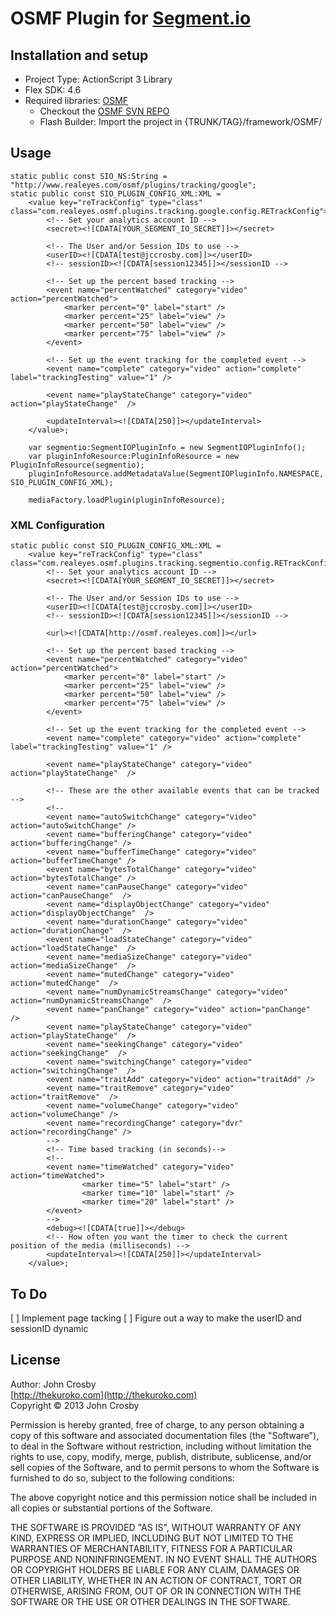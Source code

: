 # OSMF Plugin for [Segment.io](http://segment.io)

## Installation and setup  
* Project Type: ActionScript 3 Library
* Flex SDK: 4.6
* Required libraries: [OSMF](http://osmf.org/)
	* Checkout the [OSMF SVN REPO](http://sourceforge.net/adobe/osmf/svn/2081/tree/)
	* Flash Builder: Import the project in {TRUNK/TAG}/framework/OSMF/

## Usage  
	static public const SIO_NS:String = "http://www.realeyes.com/osmf/plugins/tracking/google";
	static public const SIO_PLUGIN_CONFIG_XML:XML = 
		<value key="reTrackConfig" type="class" class="com.realeyes.osmf.plugins.tracking.google.config.RETrackConfig">
	        <!-- Set your analytics account ID -->
	        <secret><![CDATA[YOUR_SEGMENT_IO_SECRET]]></secret>
	        
	        <!-- The User and/or Session IDs to use -->
	        <userID><![CDATA[test@jccrosby.com]]></userID>
	        <!-- sessionID><![CDATA[session12345]]></sessionID -->
	        
	        <!-- Set up the percent based tracking -->
	        <event name="percentWatched" category="video" action="percentWatched">
	            <marker percent="0" label="start" />
	            <marker percent="25" label="view" />
	            <marker percent="50" label="view" />
	            <marker percent="75" label="view" />
	        </event>
	        
	        <!-- Set up the event tracking for the completed event -->
	        <event name="complete" category="video" action="complete" label="trackingTesting" value="1" />

			<event name="playStateChange" category="video" action="playStateChange"  />
	        
	        <updateInterval><![CDATA[250]]></updateInterval>
		</value>;
		
		var segmentio:SegmentIOPluginInfo = new SegmentIOPluginInfo();
		var pluginInfoResource:PluginInfoResource = new PluginInfoResource(segmentio);
		pluginInfoResource.addMetadataValue(SegmentIOPluginInfo.NAMESPACE, SIO_PLUGIN_CONFIG_XML);
		
		mediaFactory.loadPlugin(pluginInfoResource);

### XML Configuration
	static public const SIO_PLUGIN_CONFIG_XML:XML = 
		<value key="reTrackConfig" type="class" class="com.realeyes.osmf.plugins.tracking.segmentio.config.RETrackConfig">
	        <!-- Set your analytics account ID -->
	        <secret><![CDATA[YOUR_SEGMENT_IO_SECRET]]></secret>
	        
	        <!-- The User and/or Session IDs to use -->
	        <userID><![CDATA[test@jccrosby.com]]></userID>
	        <!-- sessionID><![CDATA[session12345]]></sessionID -->
			
	        <url><![CDATA[http://osmf.realeyes.com]]></url>
	        
	        <!-- Set up the percent based tracking -->
	        <event name="percentWatched" category="video" action="percentWatched">
	            <marker percent="0" label="start" />
	            <marker percent="25" label="view" />
	            <marker percent="50" label="view" />
	            <marker percent="75" label="view" />
	        </event>
	        
	        <!-- Set up the event tracking for the completed event -->
	        <event name="complete" category="video" action="complete" label="trackingTesting" value="1" />

			<event name="playStateChange" category="video" action="playStateChange"  />
	        
	        <!-- These are the other available events that can be tracked -->
	        <!--
	        <event name="autoSwitchChange" category="video" action="autoSwitchChange" />
	        <event name="bufferingChange" category="video" action="bufferingChange" />
	        <event name="bufferTimeChange" category="video" action="bufferTimeChange" />
	        <event name="bytesTotalChange" category="video" action="bytesTotalChange" />
	        <event name="canPauseChange" category="video" action="canPauseChange"  />
	        <event name="displayObjectChange" category="video" action="displayObjectChange"  />
	        <event name="durationChange" category="video" action="durationChange"  />
	        <event name="loadStateChange" category="video" action="loadStateChange"  />
	        <event name="mediaSizeChange" category="video" action="mediaSizeChange"  />
	        <event name="mutedChange" category="video" action="mutedChange"  />
	        <event name="numDynamicStreamsChange" category="video" action="numDynamicStreamsChange"  />
	        <event name="panChange" category="video" action="panChange"  />
			<event name="playStateChange" category="video" action="playStateChange"  />
	        <event name="seekingChange" category="video" action="seekingChange"  />
	        <event name="switchingChange" category="video" action="switchingChange"  />
	        <event name="traitAdd" category="video" action="traitAdd" />
	        <event name="traitRemove" category="video" action="traitRemove"  />
	        <event name="volumeChange" category="video" action="volumeChange" />
	        <event name="recordingChange" category="dvr" action="recordingChange" />
	        -->
	        <!-- Time based tracking (in seconds)-->
	        <!--                            
	        <event name="timeWatched" category="video" action="timeWatched">
	                <marker time="5" label="start" />
	                <marker time="10" label="start" />
	                <marker time="20" label="start" />
	        </event>
	        -->
	        <debug><![CDATA[true]]></debug>
	        <!-- How often you want the timer to check the current position of the media (milliseconds) -->
	        <updateInterval><![CDATA[250]]></updateInterval>
		</value>;

## To Do
[ ] Implement page tacking
[ ] Figure out a way to make the userID and sessionID dynamic


## License  
Author: John Crosby  
[http://thekuroko.com](http://thekuroko.com)  
Copyright &copy; 2013 John Crosby  

Permission is hereby granted, free of charge, to any person obtaining a copy of this software and associated documentation files (the "Software"), to deal in the Software without restriction, including without limitation the rights to use, copy, modify, merge, publish, distribute, sublicense, and/or sell copies of the Software, and to permit persons to whom the Software is furnished to do so, subject to the following conditions:

The above copyright notice and this permission notice shall be included in all copies or substantial portions of the Software.

THE SOFTWARE IS PROVIDED "AS IS", WITHOUT WARRANTY OF ANY KIND, EXPRESS OR IMPLIED, INCLUDING BUT NOT LIMITED TO THE WARRANTIES OF MERCHANTABILITY, FITNESS FOR A PARTICULAR PURPOSE AND NONINFRINGEMENT. IN NO EVENT SHALL THE AUTHORS OR COPYRIGHT HOLDERS BE LIABLE FOR ANY CLAIM, DAMAGES OR OTHER LIABILITY, WHETHER IN AN ACTION OF CONTRACT, TORT OR OTHERWISE, ARISING FROM, OUT OF OR IN CONNECTION WITH THE SOFTWARE OR THE USE OR OTHER DEALINGS IN THE SOFTWARE.
